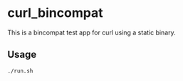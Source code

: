 # curl_bincompat

This is a bincompat test app for curl using a static binary.

## Usage

```bash
./run.sh
```

